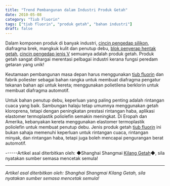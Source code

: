 ```yaml
---
title: "Trend Pembangunan dalam Industri Produk Getah"
date: 2010-05-08
category: "Tiub Fluorin"
tags: ["tiub fluorin", "produk getah", "bahan industri"]
draft: false
---
```


Dalam komponen produk di banyak industri, [cincin pengedap silikon](http://www.smpolymer.com/), diafragma brek, mangkuk kulit dan penutup debu, [blok penyerap hentak getah](http://www.smpolymer.com/), [cincin pengedap jenis V](http://www.smpolymer.com/) semuanya adalah produk getah. Produk getah sangat dihargai merentasi pelbagai industri kerana fungsi peredam getaran yang unik!

Keutamaan pembangunan masa depan harus menggunakan [tiub fluorin](http://www.smpolymer.com/fujiaoguan/) dan fabrik poliester sebagai bahan rangka untuk membuat diafragma pengatur tekanan bahan api untuk kereta; menggunakan polietilena berklorin untuk membuat diafragma automotif.

Untuk bahan penutup debu, keperluan yang paling penting adalah rintangan cuaca yang baik. Sambungan halaju tetap umumnya menggunakan getah kloroprena, tetapi dengan peningkatan prestasi rintangan haba, aplikasi elastomer termoplastik poliolefin semakin meningkat. Di Eropah dan Amerika, kebanyakan kereta menggunakan elastomer termoplastik poliolefin untuk membuat penutup debu. Jenis produk getah [tiub fluorin](http://www.smpolymer.com/fujiaoguan/) ini bukan sahaja memenuhi keperluan untuk rintangan cuaca, rintangan minyak, dan rintangan haba, tetapi juga boleh mencapai pengurangan berat automotif.

------Artikel asal diterbitkan oleh: ◆Shanghai Shangmai [Kilang Getah](http://www.smpolymer.com/)◆, sila nyatakan sumber semasa mencetak semula!

---

*Artikel asal diterbitkan oleh: Shanghai Shangmai Kilang Getah, sila nyatakan sumber semasa mencetak semula!*